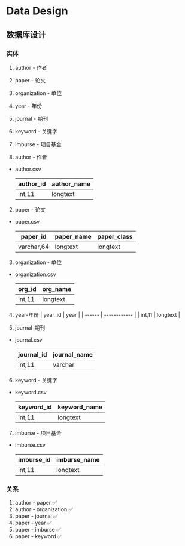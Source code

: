 # Data Design

## 数据库设计

### 实体
1. author - 作者
2. paper - 论文
3. organization - 单位
4. year - 年份
5. journal - 期刊
6. keyword - 关键字
7. imburse - 项目基金

1. author - 作者
- author.csv

  | author_id    | author_name | 
  | ------ | -------- | 
  | int,11 | longtext | 

2. paper - 论文
- paper.csv

  | paper_id | paper_name | paper_class | 
  | ----------- | -------- | -------- |
  | varchar,64 | longtext | longtext |

3. organization - 单位
- organization.csv

  | org_id    | org_name  |
  | ------ | ------------ |
  | int,11 | longtext |

4. year-年份
  | year_id | year |
  | ------ | ------------ |
  | int,11 | longtext |

5. journal-期刊
- journal.csv

  | journal_id  | journal_name  |
  | ------ | ------- |
  | int,11 | varchar |

6. keyword - 关键字
- keyword.csv

  | keyword_id  | keyword_name  |
  | ------ | -------- |
  | int,11 | longtext |

7. imburse - 项目基金

- imburse.csv

  | imburse_id    | imburse_name   |
  | ------ | -------- |
  | int,11 | longtext |

### 关系
1. author - paper  ✅
2. author - organization  ✅
3. paper - journal  ✅
4. paper - year  ✅
5. paper - imburse  ✅
6. paper - keyword  ✅


  